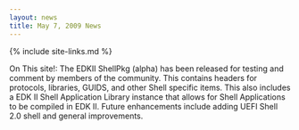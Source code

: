```yaml
---
layout: news
title: May 7, 2009 News
---
```

{% include site-links.md %}

On This site!: The EDKII ShellPkg (alpha) has been released for testing and comment by members of the community. This contains headers for protocols, libraries, GUIDS, and other Shell specific items. This also includes a EDK II Shell Application Library instance that allows for Shell Applications to be compiled in EDK II. Future enhancements include adding UEFI Shell 2.0 shell and general improvements.
